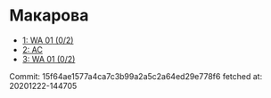 # Макарова
- [1: WA 01 (0/2)](1.md)
- [2: AC](2.md)
- [3: WA 01 (0/2)](3.md)

Commit: 15f64ae1577a4ca7c3b99a2a5c2a64ed29e778f6
 fetched at: 20201222-144705
